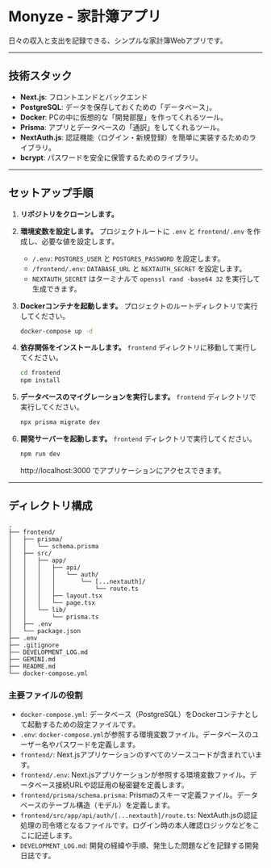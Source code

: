 # Monyze - 家計簿アプリ

日々の収入と支出を記録できる、シンプルな家計簿Webアプリです。

---

## 技術スタック

*   **Next.js**: フロントエンドとバックエンド
*   **PostgreSQL**: データを保存しておくための「データベース」。
*   **Docker**: PCの中に仮想的な「開発部屋」を作ってくれるツール。
*   **Prisma**: アプリとデータベースの「通訳」をしてくれるツール。
*   **NextAuth.js**: 認証機能（ログイン・新規登録）を簡単に実装するためのライブラリ。
*   **bcrypt**: パスワードを安全に保管するためのライブラリ。

---

## セットアップ手順

1.  **リポジトリをクローンします。**

2.  **環境変数を設定します。**
    プロジェクトルートに `.env` と `frontend/.env` を作成し、必要な値を設定します。
    -   `/.env`: `POSTGRES_USER` と `POSTGRES_PASSWORD` を設定します。
    -   `/frontend/.env`: `DATABASE_URL` と `NEXTAUTH_SECRET` を設定します。
    -   `NEXTAUTH_SECRET` はターミナルで `openssl rand -base64 32` を実行して生成できます。

3.  **Dockerコンテナを起動します。**
    プロジェクトのルートディレクトリで実行してください。
    ```bash
    docker-compose up -d
    ```

4.  **依存関係をインストールします。**
    `frontend` ディレクトリに移動して実行してください。
    ```bash
    cd frontend
    npm install
    ```

5.  **データベースのマイグレーションを実行します。**
    `frontend` ディレクトリで実行してください。
    ```bash
    npx prisma migrate dev
    ```

6.  **開発サーバーを起動します。**
    `frontend` ディレクトリで実行してください。
    ```bash
    npm run dev
    ```
    http://localhost:3000 でアプリケーションにアクセスできます。

---

## ディレクトリ構成

```
.
├── frontend/
│   ├── prisma/
│   │   └── schema.prisma
│   ├── src/
│   │   ├── app/
│   │   │   ├── api/
│   │   │   │   └── auth/
│   │   │   │       └── [...nextauth]/
│   │   │   │           └── route.ts
│   │   │   ├── layout.tsx
│   │   │   └── page.tsx
│   │   └── lib/
│   │       └── prisma.ts
│   ├── .env
│   └── package.json
├── .env
├── .gitignore
├── DEVELOPMENT_LOG.md
├── GEMINI.md
├── README.md
└── docker-compose.yml
```

### 主要ファイルの役割

*   `docker-compose.yml`: データベース（PostgreSQL）をDockerコンテナとして起動するための設定ファイルです。
*   `.env`: `docker-compose.yml`が参照する環境変数ファイル。データベースのユーザー名やパスワードを定義します。
*   `frontend/`: Next.jsアプリケーションのすべてのソースコードが含まれています。
*   `frontend/.env`: Next.jsアプリケーションが参照する環境変数ファイル。データベース接続URLや認証用の秘密鍵を定義します。
*   `frontend/prisma/schema.prisma`: Prismaのスキーマ定義ファイル。データベースのテーブル構造（モデル）を定義します。
*   `frontend/src/app/api/auth/[...nextauth]/route.ts`: NextAuth.jsの認証処理の司令塔となるファイルです。ログイン時の本人確認ロジックなどをここに記述します。
*   `DEVELOPMENT_LOG.md`: 開発の経緯や手順、発生した問題などを記録する開発日誌です。
